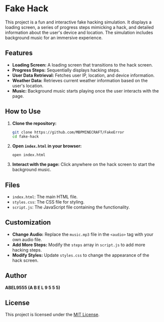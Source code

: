 # Fake Hack

This project is a fun and interactive fake hacking simulation. It displays a loading screen, a series of progress steps mimicking a hack, and detailed information about the user's device and location. The simulation includes background music for an immersive experience.

## Features

- **Loading Screen:** A loading screen that transitions to the hack screen.
- **Progress Steps:** Sequentially displays hacking steps.
- **User Data Retrieval:** Fetches user IP, location, and device information.
- **Weather Data:** Retrieves current weather information based on the user's location.
- **Music:** Background music starts playing once the user interacts with the page.

## How to Use

1. **Clone the repository:**

   ```bash
   git clone https://github.com/MBPMINECRAFT/FakeError
   cd fake-hack
   ```

2. **Open `index.html` in your browser:**

   ```bash
   open index.html
   ```

3. **Interact with the page:** Click anywhere on the hack screen to start the background music.

## Files

- `index.html`: The main HTML file.
- `styles.css`: The CSS file for styling.
- `script.js`: The JavaScript file containing the functionality.

## Customization

- **Change Audio:** Replace the `music.mp3` file in the `<audio>` tag with your own audio file.
- **Add More Steps:** Modify the `steps` array in `script.js` to add more hacking steps.
- **Modify Styles:** Update `styles.css` to change the appearance of the hack screen.

## Author

**ABEL9555 (A B E L 9 5 5 5)**

## License

This project is licensed under the [MIT License]().
